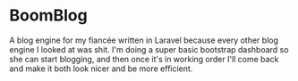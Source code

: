 # BoomBlog

A blog engine for my fiancée written in Laravel because every other blog engine I looked at was shit. I'm doing a super basic bootstrap dashboard so she can start blogging, and then once it's in working order I'll come back and make it both look nicer and be more efficient.
